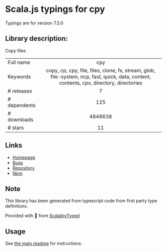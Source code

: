 
# Scala.js typings for cpy

Typings are for version 7.3.0

## Library description:
Copy files

|                    |                 |
| ------------------ | :-------------: |
| Full name          | cpy |
| Keywords           | copy, cp, cpy, file, files, clone, fs, stream, glob, file-system, ncp, fast, quick, data, content, contents, cpx, directory, directories |
| # releases         | 7 |
| # dependents       | 125 |
| # downloads        | 4848638 |
| # stars            | 11 |

## Links
- [Homepage](https://github.com/sindresorhus/cpy#readme)
- [Bugs](https://github.com/sindresorhus/cpy/issues)
- [Repository](https://github.com/sindresorhus/cpy)
- [Npm](https://www.npmjs.com/package/cpy)
    


## Note
This library has been generated from typescript code from first party type definitions.

Provided with :purple_heart: from [ScalablyTyped](https://github.com/oyvindberg/ScalablyTyped)

## Usage
See [the main readme](../../readme.md) for instructions.



